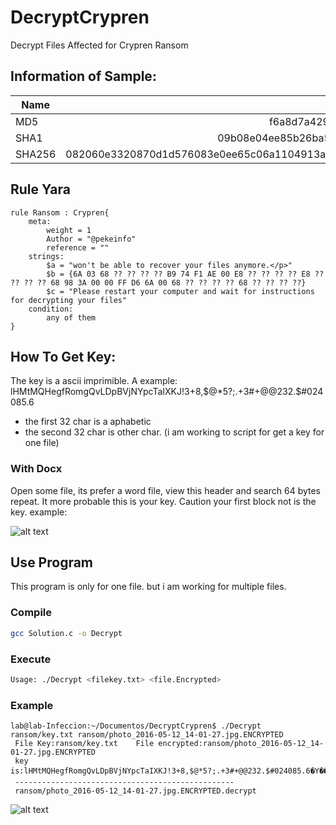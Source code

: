 # DecryptCrypren
Decrypt Files Affected for Crypren Ransom

## Information of Sample:

| Name       | Hash           |
| ------------- |-------------:|
| MD5 | f6a8d7a4291c55020101d046371a8bda | 
| SHA1 | 09b08e04ee85b26ba5297cf3156653909671da90 |
| SHA256 | 082060e3320870d1d576083e0ee65c06a1104913ae866137f8ca45891c059a76 |

## Rule Yara
```yara
rule Ransom : Crypren{
	meta:
		weight = 1
		Author = "@pekeinfo"
		reference = ""
	strings: 
		$a = "won't be able to recover your files anymore.</p>"
		$b = {6A 03 68 ?? ?? ?? ?? B9 74 F1 AE 00 E8 ?? ?? ?? ?? E8 ?? ?? ?? ?? 68 98 3A 00 00 FF D6 6A 00 68 ?? ?? ?? ?? 68 ?? ?? ?? ??}
		$c = "Please restart your computer and wait for instructions for decrypting your files"
	condition:
		any of them
}
```

## How To Get Key:
The key is a ascii imprimible. A example: lHMtMQHegfRomgQvLDpBVjNYpcTaIXKJ!3+8,$@*5?;.+3#+@@232.$#024085.6
* the first 32 char is a aphabetic
* the second 32 char is other char.
(i am working to script for get a key for one file)

### With Docx
Open some file, its prefer a word file, view this header and search 64 bytes repeat.
It more probable this is your key. Caution your first block not is the key.
example:

![alt text](https://github.com/pekeinfo/src/extrac.png "Logo Title Text 1")

## Use Program
This program is only for one file. but i am working for multiple files.
### Compile
```Bash
gcc Solution.c -o Decrypt
```
### Execute
```Bash
Usage: ./Decrypt <filekey.txt> <file.Encrypted>
```

### Example
```
lab@lab-Infeccion:~/Documentos/DecryptCrypren$ ./Decrypt ransom/key.txt ransom/photo_2016-05-12_14-01-27.jpg.ENCRYPTED 
 File Key:ransom/key.txt	File encrypted:ransom/photo_2016-05-12_14-01-27.jpg.ENCRYPTED
 key is:lHMtMQHegfRomgQvLDpBVjNYpcTaIXKJ!3+8,$@*5?;.+3#+@@232.$#024085.6�Y��P
 -------------------------------------------------
 ransom/photo_2016-05-12_14-01-27.jpg.ENCRYPTED.decrypt
```
![alt text](https://github.com/pekeinfo/src/extrac.png "Logo Title Text 1")
